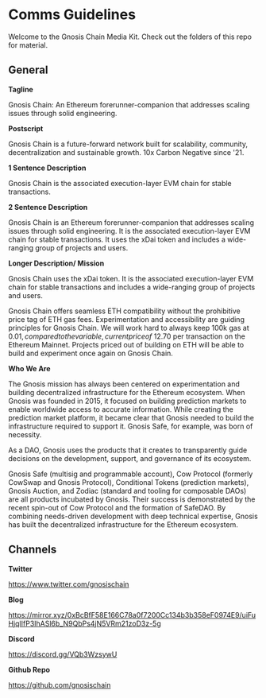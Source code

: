 # **Comms Guidelines**

Welcome to the Gnosis Chain Media Kit. Check out the folders of this repo for material.

## **General**

**Tagline**

Gnosis Chain: An Ethereum forerunner-companion that addresses scaling issues through solid engineering.

**Postscript**

Gnosis Chain is a future-forward network built for scalability, community, decentralization and sustainable growth. 10x Carbon Negative since '21.

**1 Sentence Description**

Gnosis Chain is the associated execution-layer EVM chain for stable transactions. 

**2 Sentence Description**

Gnosis Chain is an Ethereum forerunner-companion that addresses scaling issues through solid engineering. It is the associated execution-layer EVM chain for stable transactions. It uses the xDai token and includes a wide-ranging group of projects and users.

**Longer Description/ Mission**

Gnosis Chain uses the xDai token. It is the associated execution-layer EVM chain for stable transactions and includes a wide-ranging group of projects and users.

Gnosis Chain offers seamless ETH compatibility without the prohibitive price tag of ETH gas fees. Experimentation and accessibility are guiding principles for Gnosis Chain. We will work hard to always keep 100k gas at $0.01, compared to the variable, current price of ~$12.70 per transaction on the Ethereum Mainnet. Projects priced out of building on ETH will be able to build and experiment once again on Gnosis Chain.

**Who We Are**

The Gnosis mission has always been centered on experimentation and building decentralized infrastructure for the Ethereum ecosystem. When Gnosis was founded in 2015, it focused on building prediction markets to enable worldwide access to accurate information. While creating the prediction market platform, it became clear that Gnosis needed to build the infrastructure required to support it. Gnosis Safe, for example, was born of necessity.

As a DAO, Gnosis uses the products that it creates to transparently guide decisions on the development, support, and governance of its ecosystem.

Gnosis Safe (multisig and programmable account), Cow Protocol (formerly CowSwap and Gnosis Protocol), Conditional Tokens (prediction markets), Gnosis Auction, and Zodiac (standard and tooling for composable DAOs) are all products incubated by Gnosis. Their success is demonstrated by the recent spin-out of Cow Protocol and the formation of SafeDAO. By combining needs-driven development with deep technical expertise, Gnosis has built the decentralized infrastructure for the Ethereum ecosystem. 


## **Channels**

**Twitter**

https://www.twitter.com/gnosischain

**Blog**

https://mirror.xyz/0xBcBfF58E166C78a0f7200Cc134b3b358eF0974E9/uiFuHjqlIfP3IhASl6b_N9QbPs4jN5VRm21zoD3z-5g

**Discord**

https://discord.gg/VQb3WzsywU

**Github Repo**

https://github.com/gnosischain
